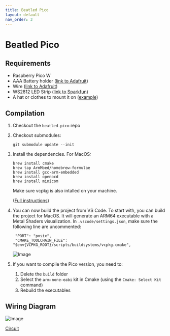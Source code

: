 ```yaml
---
title: Beatled Pico
layout: default
nav_order: 3
---
```


# Beatled Pico

## Requirements

- Raspberry Pico W
- AAA Battery holder ([link to Adafruit](https://www.adafruit.com/product/727))
- Wire ([link to Adafruit](https://www.adafruit.com/product/2517))
- WS2812 LED Strip ([link to Sparkfun](https://www.sparkfun.com/products/retired/15206))
- A hat or clothes to mount it on ([example](https://www.amazon.com/dp/B09YCHTGWZ?psc=1&ref=ppx_yo2ov_dt_b_product_details))

## Compilation

1. Checkout the `beatled-pico` repo
2. Checkout submodules:

   ```
   git submodule update --init
   ```

3. Install the dependencies. For MacOS:

   ```
   brew install cmake
   brew tap ArmMbed/homebrew-formulae
   brew install gcc-arm-embedded
   brew install openocd
   brew install minicom
   ```

   Make sure vcpkg is also intalled on your machine.

   ([Full instructions](https://datasheets.raspberrypi.com/pico/getting-started-with-pico.pdf))

4. You can now build the project from VS Code. To start with, you can build the project for MacOS. It will generate an ARM64 executable with a Metal Shaders visualization. In `.vscode/settings.json`, make sure the following line are uncommented:

   ```
    "PORT": "posix",
    "CMAKE_TOOLCHAIN_FILE": "$env{VCPKG_ROOT}/scripts/buildsystems/vcpkg.cmake",
   ```

   ![Image](/beatled/assets/images/simulator.gif)

5. If you want to compile the Pico version, you need to:
   1. Delete the `build` folder
   2. Select the `arm-none-eabi` kit in Cmake (using the `Cmake: Select Kit` command)
   3. Rebuild the executables

## Wiring Diagram

![Image](/beatled/assets/images/circuit.png)

[Circuit](https://crcit.net/c/e7308720163247329f2c2b24adeabc57)
